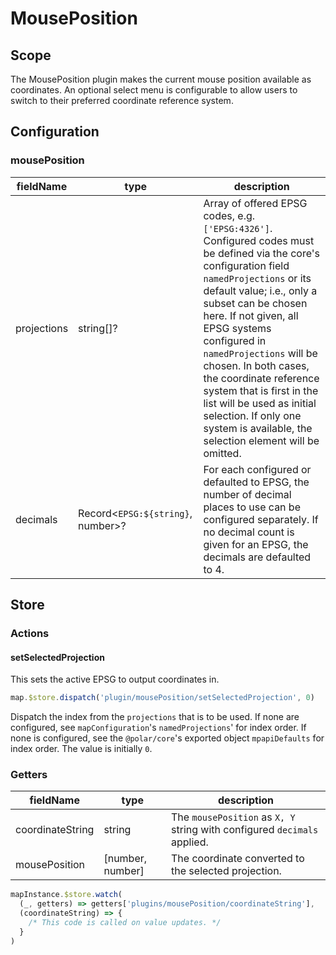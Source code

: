 # MousePosition

## Scope

The MousePosition plugin makes the current mouse position available as coordinates. An optional select menu is configurable to allow users to switch to their preferred coordinate reference system.

## Configuration

### mousePosition

| fieldName | type | description |
| - | - | - |
| projections | string[]? | Array of offered EPSG codes, e.g. `['EPSG:4326']`. Configured codes must be defined via the core's configuration field `namedProjections` or its default value; i.e., only a subset can be chosen here. If not given, all EPSG systems configured in `namedProjections` will be chosen. In both cases, the coordinate reference system that is first in the list will be used as initial selection. If only one system is available, the selection element will be omitted. |
| decimals | Record<`EPSG:${string}`, number>? | For each configured or defaulted to EPSG, the number of decimal places to use can be configured separately. If no decimal count is given for an EPSG, the decimals are defaulted to 4. |

## Store

### Actions

#### setSelectedProjection

This sets the active EPSG to output coordinates in.

```js
map.$store.dispatch('plugin/mousePosition/setSelectedProjection', 0)
```

Dispatch the index from the `projections` that is to be used. If none are configured, see `mapConfiguration`'s `namedProjections`' for index order. If none is configured, see the `@polar/core`'s exported object `mpapiDefaults` for index order. The value is initially `0`.

### Getters

| fieldName | type | description |
| - | - | - |
| coordinateString | string | The `mousePosition` as `X, Y` string with configured `decimals` applied. |
| mousePosition | [number, number] | The coordinate converted to the selected projection. |

```js
mapInstance.$store.watch(
  (_, getters) => getters['plugins/mousePosition/coordinateString'],
  (coordinateString) => {
    /* This code is called on value updates. */
  }
)
```

